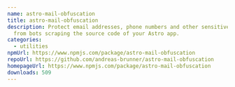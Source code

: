 ```yaml
---
name: astro-mail-obfuscation
title: astro-mail-obfuscation
description: Protect email addresses, phone numbers and other sensitive data
  from bots scraping the source code of your Astro app.
categories:
  - utilities
npmUrl: https://www.npmjs.com/package/astro-mail-obfuscation
repoUrl: https://github.com/andreas-brunner/astro-mail-obfuscation
homepageUrl: https://www.npmjs.com/package/astro-mail-obfuscation
downloads: 509
---
```

